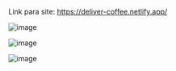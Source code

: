 Link para site: https://deliver-coffee.netlify.app/


![image](https://github.com/azevedomarcelo/desafio-02-coffee-delivery/assets/47447367/1231a97f-6813-42d4-8b1b-0d9a1ef79177)

![image](https://github.com/azevedomarcelo/desafio-02-coffee-delivery/assets/47447367/88066737-93a0-4643-bf43-923d8fcaf194)

![image](https://github.com/azevedomarcelo/desafio-02-coffee-delivery/assets/47447367/028e5504-4674-487f-869a-af52e16b4b84)
